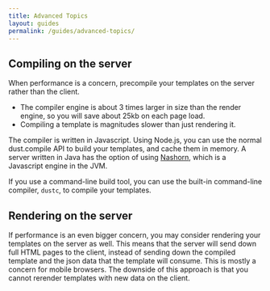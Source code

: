 ```yaml
---
title: Advanced Topics
layout: guides
permalink: /guides/advanced-topics/
---
```


## Compiling on the server

When performance is a concern, precompile your templates on the server rather than the client.

* The compiler engine is about 3 times larger in size than the render engine, so you will save about 25kb on each page load.
* Compiling a template is magnitudes slower than just rendering it.

The compiler is written in Javascript. Using Node.js, you can use the normal dust.compile API to build your templates, and cache them in memory. A server written in Java has the option of using <a href="http://www.oracle.com/technetwork/articles/java/jf14-nashorn-2126515.html" target="_blank">Nashorn</a>, which is a Javascript engine in the JVM.

If you use a command-line build tool, you can use the built-in command-line compiler, `dustc`, to compile your templates.

## Rendering on the server

If performance is an even bigger concern, you may consider rendering your templates on the server as well.  This means that the server will send down full HTML pages to the client, instead of sending down the compiled template and the json data that the template will consume. This is mostly a concern for mobile browsers. The downside of this approach is that you cannot rerender templates with new data on the client.
